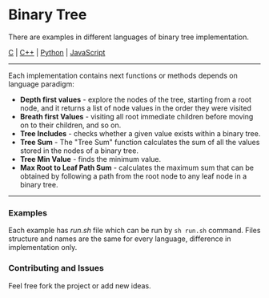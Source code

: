 # Binary Tree

There are examples in different languages of binary tree implementation.

[C](./examples/C/binary-tree.c)
| [C++](./examples/C++/binary-tree.cpp)
| [Python](./examples/Python/binary-tree.py)
| [JavaScript](./examples/JavaScript/binary-tree.js)

---

Each implementation contains next functions or methods depends on language paradigm:

- **Depth first values** - explore the nodes of the tree, starting from a root node, and it returns a list of node values in the order they were visited
- **Breath first Values** - visiting all root immediate children before moving on to their children, and so on.
- **Tree Includes** - checks whether a given value exists within a binary tree.
- **Tree Sum** - The "Tree Sum" function calculates the sum of all the values stored in the nodes of a binary tree.
- **Tree Min Value** - finds the minimum value.
- **Max Root to Leaf Path Sum** - calculates the maximum sum that can be obtained by following a path from the root node to any leaf node in a binary tree.

---

### Examples

Each example has *run.sh* file which can be run by `sh run.sh` command. Files structure and names are the same for every language, difference in implementation only.

### Contributing and Issues

Feel free fork the project or add new ideas. 